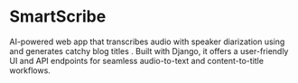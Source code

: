 # SmartScribe
 AI-powered web app that transcribes audio with speaker diarization using  and generates catchy blog titles . Built with Django, it offers a user-friendly UI and API endpoints for seamless audio-to-text and content-to-title workflows.
